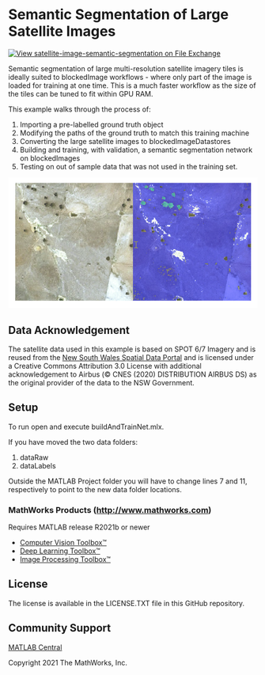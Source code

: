 # Semantic Segmentation of Large Satellite Images 

[![View satellite-image-semantic-segmentation on File Exchange](https://www.mathworks.com/matlabcentral/images/matlab-file-exchange.svg)](https://au.mathworks.com/matlabcentral/fileexchange/110745-satellite-image-semantic-segmentation)

Semantic segmentation of large multi-resolution satellite imagery tiles is ideally
suited to blockedImage workflows - where only part of the image is loaded for
training at one time.  This is a much faster workflow as the size of the tiles
can be tuned to fit within GPU RAM.

This example walks through the process of:
1. Importing a pre-labelled ground truth object
2. Modifying the paths of the ground truth to match this training machine
3. Converting the large satellite images to blockedImageDatastores
4. Building and training, with validation, a semantic segmentation network on blockedImages
5. Testing on out of sample data that was not used in the training set.

![Semantic segementation screenshot of raw and labelled data](semanticSegmentationRawAndLabelled.png)

## Data Acknowledgement
The satellite data used in this example is based on SPOT 6/7 Imagery and is reused from the [New South Wales Spatial Data Portal](https://portal.spatial.nsw.gov.au/portal/home/item.html?id=95c0763e95df425abc75ad52e2b35c94) and is licensed under a Creative Commons Attribution 3.0 License with additional acknowledgement to Airbus (&copy; CNES (2020) DISTRIBUTION AIRBUS DS) as the original provider of the data to the NSW Government.

## Setup 
To run open and execute buildAndTrainNet.mlx.

If you have moved the two data folders:

1. dataRaw
2. dataLabels

Outside the MATLAB Project folder you will have to change lines 7 and 11,
respectively to point to the new data folder locations.

### MathWorks Products (http://www.mathworks.com)

Requires MATLAB release R2021b or newer
- [Computer Vision Toolbox&trade;](https://au.mathworks.com/products/computer-vision.html)
- [Deep Learning Toolbox&trade;](https://au.mathworks.com/products/deep-learning.html)
- [Image Processing Toolbox&trade;](https://au.mathworks.com/products/image.html)

## License
The license is available in the LICENSE.TXT file in this GitHub repository.

## Community Support
[MATLAB Central](https://www.mathworks.com/matlabcentral)

Copyright 2021 The MathWorks, Inc.
